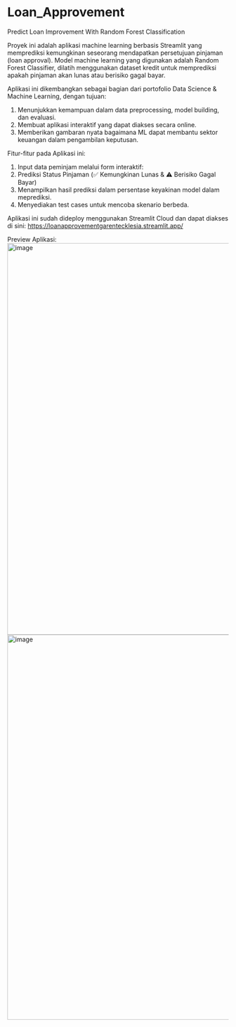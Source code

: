 # Loan_Approvement
Predict Loan Improvement With Random Forest Classification

Proyek ini adalah aplikasi machine learning berbasis Streamlit yang memprediksi kemungkinan seseorang mendapatkan persetujuan pinjaman (loan approval).
Model machine learning yang digunakan adalah Random Forest Classifier, dilatih menggunakan dataset kredit untuk memprediksi apakah pinjaman akan lunas atau berisiko gagal bayar.

Aplikasi ini dikembangkan sebagai bagian dari portofolio Data Science & Machine Learning, dengan tujuan:

1. Menunjukkan kemampuan dalam data preprocessing, model building, dan evaluasi.
2. Membuat aplikasi interaktif yang dapat diakses secara online.
3. Memberikan gambaran nyata bagaimana ML dapat membantu sektor keuangan dalam pengambilan keputusan.

Fitur-fitur pada Aplikasi ini:
1. Input data peminjam melalui form interaktif:
2. Prediksi Status Pinjaman (✅ Kemungkinan Lunas & ⚠️ Berisiko Gagal Bayar)
3. Menampilkan hasil prediksi dalam persentase keyakinan model dalam meprediksi.
4. Menyediakan test cases untuk mencoba skenario berbeda.

Aplikasi ini sudah dideploy menggunakan Streamlit Cloud dan dapat diakses di sini: https://loanapprovementgarentecklesia.streamlit.app/

Preview Aplikasi:
<img width="1913" height="892" alt="image" src="https://github.com/user-attachments/assets/7400a5bb-3c3c-4418-b8b1-480d289cfae6" />
<img width="1915" height="877" alt="image" src="https://github.com/user-attachments/assets/9124cd7a-d3ae-4b22-b460-6641baebb963" />

